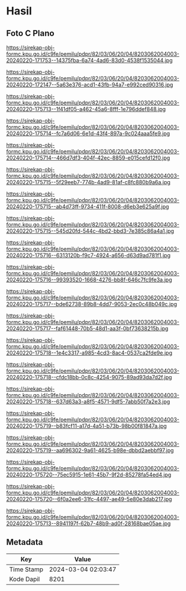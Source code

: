 # Hasil

## Foto C Plano

https://sirekap-obj-formc.kpu.go.id/c9fe/pemilu/pdpr/82/03/06/20/04/8203062004003-20240220-171753--14375fba-6a74-4ad6-83d0-4538f1535044.jpg

https://sirekap-obj-formc.kpu.go.id/c9fe/pemilu/pdpr/82/03/06/20/04/8203062004003-20240220-172147--5a63e376-acd1-43fb-94a7-e992ced90316.jpg

https://sirekap-obj-formc.kpu.go.id/c9fe/pemilu/pdpr/82/03/06/20/04/8203062004003-20240220-175713--1f41df05-a462-45a6-8fff-1e796ddef848.jpg

https://sirekap-obj-formc.kpu.go.id/c9fe/pemilu/pdpr/82/03/06/20/04/8203062004003-20240220-175714--fc7a6d06-6e1d-43f4-897a-9c024aaa5fe9.jpg

https://sirekap-obj-formc.kpu.go.id/c9fe/pemilu/pdpr/82/03/06/20/04/8203062004003-20240220-175714--466d7df3-404f-42ec-8859-e015cefd12f0.jpg

https://sirekap-obj-formc.kpu.go.id/c9fe/pemilu/pdpr/82/03/06/20/04/8203062004003-20240220-175715--5f29eeb7-774b-4ad9-81af-c8fc880b9a6a.jpg

https://sirekap-obj-formc.kpu.go.id/c9fe/pemilu/pdpr/82/03/06/20/04/8203062004003-20240220-175715--ab4d73ff-9734-411f-8008-d6eb3e625a9f.jpg

https://sirekap-obj-formc.kpu.go.id/c9fe/pemilu/pdpr/82/03/06/20/04/8203062004003-20240220-175715--545d20fd-544c-4bd2-bbd3-7e385c86a4a1.jpg

https://sirekap-obj-formc.kpu.go.id/c9fe/pemilu/pdpr/82/03/06/20/04/8203062004003-20240220-175716--6313120b-f9c7-4924-a656-d63d9ad781f1.jpg

https://sirekap-obj-formc.kpu.go.id/c9fe/pemilu/pdpr/82/03/06/20/04/8203062004003-20240220-175716--99393520-1668-4276-bb8f-646c7fc9fe3a.jpg

https://sirekap-obj-formc.kpu.go.id/c9fe/pemilu/pdpr/82/03/06/20/04/8203062004003-20240220-175717--bde62738-89b8-4dd7-9053-2ec0c48b049c.jpg

https://sirekap-obj-formc.kpu.go.id/c9fe/pemilu/pdpr/82/03/06/20/04/8203062004003-20240220-175717--faf61448-70b5-48d1-aa3f-0bf73638215b.jpg

https://sirekap-obj-formc.kpu.go.id/c9fe/pemilu/pdpr/82/03/06/20/04/8203062004003-20240220-175718--1e4c3317-a985-4cd3-8ac4-0537ca2fde9e.jpg

https://sirekap-obj-formc.kpu.go.id/c9fe/pemilu/pdpr/82/03/06/20/04/8203062004003-20240220-175718--cfdc18bb-0c8c-4254-9075-89ad93da7d2f.jpg

https://sirekap-obj-formc.kpu.go.id/c9fe/pemilu/pdpr/82/03/06/20/04/8203062004003-20240220-175718--637d63a3-a8f5-4571-9df5-7abb50f7a2e3.jpg

https://sirekap-obj-formc.kpu.go.id/c9fe/pemilu/pdpr/82/03/06/20/04/8203062004003-20240220-175719--b83fcf11-a17d-4a51-b73b-98b00f81847a.jpg

https://sirekap-obj-formc.kpu.go.id/c9fe/pemilu/pdpr/82/03/06/20/04/8203062004003-20240220-175719--aa696302-9a61-4625-b98e-dbbd2aebbf97.jpg

https://sirekap-obj-formc.kpu.go.id/c9fe/pemilu/pdpr/82/03/06/20/04/8203062004003-20240220-175720--75ec5915-1e61-45b7-9f2d-85278fa54ed4.jpg

https://sirekap-obj-formc.kpu.go.id/c9fe/pemilu/pdpr/82/03/06/20/04/8203062004003-20240220-175720--6f0a2ee6-31fc-4497-ae49-5e80e3dab217.jpg

https://sirekap-obj-formc.kpu.go.id/c9fe/pemilu/pdpr/82/03/06/20/04/8203062004003-20240220-175713--8941197f-62b7-48b9-ad0f-28168bae05ae.jpg


## Metadata

| Key        | Value               |
| ---------- | ------------------- |
| Time Stamp | 2024-03-04 02:03:47 |
| Kode Dapil | 8201                |



